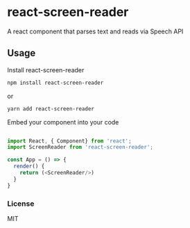 # react-screen-reader

A react component that parses text and reads via Speech API

## Usage

Install react-screen-reader

```bash
npm install react-screen-reader
```

or

```bash
yarn add react-screen-reader
```

Embed your component into your code

```javascript

import React, { Component} from 'react';
import ScreenReader from 'react-screen-reader';

const App = () => {
  render() {
    return (<ScreenReader/>)
  }
}

```
### License

MIT